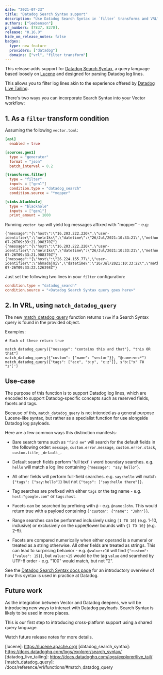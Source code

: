 ```yaml
---
date: "2021-07-23"
title: "Datadog Search Syntax support"
description: "Use Datadog Search Syntax in `filter` transforms and VRL"
authors: ["leebenson"]
pr_numbers: [7837, 8370],
release: "0.16.0"
hide_on_release_notes: false
badges:
  type: new feature
  providers: ["datadog"]
  domains: ["vrl", "filter transform"]
---
```


This release adds support for [Datadog Search Syntax](datadog_seach_syntax), a
query language based loosely on [Lucene](lucene) and designed for parsing
Datadog log lines.

This allows you to filter log lines  akin to the experience offered by [Datadog
Live Tailing](datadog_live_tailing).

There's two ways you can incorporate Search Syntax into your Vector workflow:

## 1. As a `filter` transform condition

Assuming the following `vector.toml`:

```toml
[api]
  enabled = true

[sources.gen1]
  type = "generator"
  format = "json"
  batch_interval = 0.2

[transforms.filter]
  type = "filter"
  inputs = ["gen1"]
  condition.type = "datadog_search"
  condition.source = "*mopper"

[sinks.blackhole]
  type = "blackhole"
  inputs = ["gen1"]
  print_amount = 1000
```

Running `vector tap` will yield log messages affixed with "mopper" - e.g:

```
{"message":"{\"host\":\"16.203.222.220\",\"user-identifier\":\"meln1ks\",\"datetime\":\"26/Jul/2021:10:33:21\",\"method\":\"POST\",\"request\":\"/apps/deploy\",\"protocol\":\"HTTP/1.1\",\"status\":\"501\",\"bytes\":29112,\"referer\":\"https://for.net/booper/bopper/mooper/mopper\"}","timestamp":"2021-07-26T09:33:21.908370Z"}
{"message":"{\"host\":\"16.203.222.220\",\"user-identifier\":\"meln1ks\",\"datetime\":\"26/Jul/2021:10:33:21\",\"method\":\"POST\",\"request\":\"/apps/deploy\",\"protocol\":\"HTTP/1.1\",\"status\":\"501\",\"bytes\":29112,\"referer\":\"https://for.net/booper/bopper/mooper/mopper\"}","timestamp":"2021-07-26T09:33:21.908370Z"}
{"message":"{\"host\":\"26.224.165.77\",\"user-identifier\":\"ahmadajmi\",\"datetime\":\"26/Jul/2021:10:33:22\",\"method\":\"POST\",\"request\":\"/apps/deploy\",\"protocol\":\"HTTP/2.0\",\"status\":\"501\",\"bytes\":6119,\"referer\":\"https://make.de/observability/metrics/production\"}","timestamp":"2021-07-26T09:33:22.126398Z"}
```

Just set the following two lines in your `filter` configuration:

```toml
condition.type = "datadog_search"
condition.source = "<Datadog Search Syntax query goes here>"
```

## 2. In VRL, using `match_datadog_query`

The new [match_datadog_query](match_datadog_query) function returns `true` if a
Search Syntax query is found in the provided object.

Examples:

```
# Each of these return true

match_datadog_query({"message": "contains this and that"}, "this OR that")
match_datadog_query({"custom": {"name": "vector"}}, "@name:vec*")
match_datadog_query({"tags": ["a:x", "b:y", "c:z"]}, s'b:["x" TO "z"]')
```

## Use-case

The purpose of this function is to support Datadog log lines, which are encoded
to support Datadog-specific concepts such as reserved fields, facets and tags.

Because of this, `match_datadog_query` is not intended as a general purpose
Lucene-like syntax, but rather as a specialist function for  use alongside
Datadog log payloads.

Here are a few common ways this distinction manifests:

* Bare search terms such as `"find me"` will search for the default fields in
  the following order: `message`, `custom.error.message`, `custom.error.stack`,
  `custom.title`, `_default_`.

* Default search fields perform 'full text' / word boundary searches. e.g.
  `hello` will match a log line containing `{"message": "say hello"}`.

* All other fields will perform full-field searches. e.g. `say:hello` will match
  `{"tags": ["say:hello"]}` but not `{"tags": ["say:hello there"]}`.

* Tag searches are prefixed with either `tags` or the tag name - e.g.
  `host:"google.com"` or `tags:host`.

* Facets can be searched by prefixing with `@` - e.g. `@name:John`. This would
  return true with a payload containing `{"custom": {"name": "John"}}`.

* Range searches can be performed inclusively using `[1 TO 10]` (e.g. 1-10,
  inclusive) or exclusively on the upper/lower bounds with `{1 TO 10}` (e.g.
  2-9).

* Facets are compared numerically when either operand is a numeral or treated as
  a string otherwise. All other fields are treated as strings. This can lead to
  surprising behavior - e.g. `@value:>10` will find `{"custom": {"value": 15}}`,
  but `value:>15` would be the tag `value` and searched by UTF-8 order - e.g.
  "100" would match, but not "2".

See the [Datadog Search Syntax docs page](datadog_search_syntax) for an
introductory overview of how this syntax is used in practice at Datadog.

## Future work

As the integration between Vector and Datadog deepens, we will be introducing
new ways to interact with Datadog payloads. Search Syntax is likely to be used
in more places.

This is our first step to introducing cross-platform support using a shared
query language.

Watch future release notes for more details.

[lucene]: https://lucene.apache.org/ [datadog_search_syntax]:
https://docs.datadoghq.com/logs/explorer/search_syntax/ [datadog_live_tailing]:
https://docs.datadoghq.com/logs/explorer/live_tail/ [match_datadog_query]:
/docs/reference/vrl/functions/#match_datadog_query